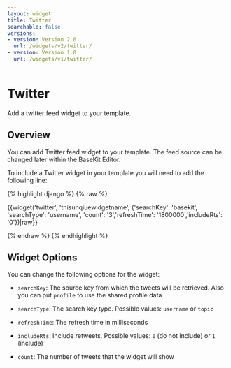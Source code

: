 ```yaml
---
layout: widget
title: Twitter
searchable: false
versions:
- version: Version 2.0
  url: /widgets/v2/twitter/
- version: Version 1.0
  url: /widgets/v1/twitter/
---
```


# Twitter

Add a twitter feed widget to your template.

## Overview

You can add Twitter feed widget to your template. The feed source can be changed later within the BaseKit Editor. 

To include a Twitter widget in your template you will need to add the following line:

{% highlight django %}
{% raw %}

  {{widget('twitter', 'thisunqiuewidgetname', {'searchKey': 'basekit', 'searchType': 'username', 'count': '3','refreshTime': '1800000','includeRts': '0'})|raw}}

{% endraw %}
{% endhighlight %}

## Widget Options

You can change the following options for the widget:

* ```searchKey```: The source key from which the tweets will be retrieved. Also you can put ```profile``` to use the shared profile data

* ```searchType```: The search key type. Possible values: ```username``` or ```topic```

* ```refreshTime```: The refresh time in milliseconds

* ```includeRts```: Include retweets. Possible values: ```0``` (do not include) or ```1``` (include)

* ```count```: The number of tweets that the widget will show
